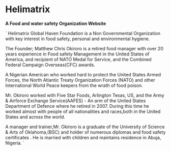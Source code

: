 # Helimatrix
**A Food and water safety Organization Website**

`
Helimatrix Global Haven Foundation is a Non Governmental Organization with key interest in food safety, personal and environmental hygiene.

The Founder; Matthew Chris Okiroro is a retired food manager with over 20 years experience in Food safety Management in the United States of America, and recipient of NATO Medal for Service, and the Combined Federal Campaign Overseas(CFC) awards.

A Nigerian American who worked hard to protect the United States Armed Forces, the North Atlantic Treaty Organization Forces (NATO) and other International World Peace keepers from the wrath of food poison.

Mr. Okiroro worked with Five Star Foods, Arlington Texas, US, and the Army & Airforce Exchange Service(AAFES) - An arm of the United States Department of Defence where he retired in 2007. During this time he worked almost with people of all nationalities and races,both in the United States and across the world.

A manager and trainer,Mr. Okiroro is a graduate of the University of Science & Arts of Oklahoma,(BSC) and holder of numerous diplomas and food safety certificates
.
He is married with children and maintains residence in Abuja, Nigeria.
`